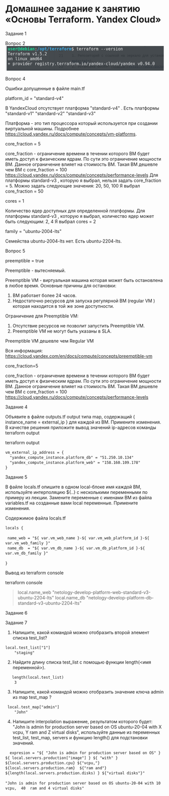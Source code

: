 # Домашнее задание к занятию «Основы Terraform. Yandex Cloud»


Задание 1

Вопрос 2
 ![Версия установленного Terraform](https://github.com/ilya2740/devops-netology/blob/main/Terraform_version.png)

Вопрос 4

Ошибки допущенные в файле main.tf

platform_id = "standard-v4"

В YandexCloud отсутствует платформа "standard-v4" . Есть платформы "standard-v1" "standard-v2"  "standard-v3"

Платформа - это тип процессора который используется при создании виртуальной машины.
Подробнее https://cloud.yandex.ru/docs/compute/concepts/vm-platforms.



core_fraction = 5

core_fraction - ограничение времени в течении которого ВМ будет иметь доступ к физическим ядрам.
По сути это ограничение мощности ВМ. Данное ограничение влияет на стоимость ВМ. Такая ВМ дешевле чем ВМ с core_fraction = 100
https://cloud.yandex.ru/docs/compute/concepts/performance-levels
Для платформы standard-v3 , которую я выбрал, нельзя задать core_fraction = 5. Можно задать следующие значения:  20, 50, 100
Я выбрал core_fraction = 50



cores = 1

Количество ядер доступных для определенной платформы.
Для платформы standard-v3 , которую я выбрал, количество ядер может быть следующим: 2, 4
Я выбрал cores = 2


family = "ubuntu-2004-lts"

Семейства ubuntu-2004-lts нет.  Есть  ubuntu-2204-lts.


Вопрос 5

preemptible = true

Preemptible - вытесняемый.

Preemptible VM  -  виртуальная машина которая может быть остановлена в любое время.
Основные причины для остановки:
1. ВМ работает более 24 часов.
2. Недостаточно ресурсов для запуска регулярной ВМ (regular VM ) которая находится в той же зоне доступности. 

Ограничение для Preemptible VM:
1. Отсутствие ресурсов не позволит запустить Preemptible VM.
2. Preemptible VM не могут быть указаны в SLA.

Preemptible VM  дешевле чем Regular VM

Вся информация: https://cloud.yandex.com/en/docs/compute/concepts/preemptible-vm


core_fraction=5

core_fraction - ограничение времени в течении которого ВМ будет иметь доступ к физическим ядрам.
По сути это ограничение мощности ВМ. Данное ограничение влияет на стоимость ВМ. Такая ВМ дешевле чем ВМ с core_fraction = 100
https://cloud.yandex.ru/docs/compute/concepts/performance-levels


Задание 4

Объявите в файле outputs.tf output типа map, содержащий { instance_name = external_ip } для каждой из ВМ.
Примените изменения.
В качестве решения приложите вывод значений ip-адресов команды terraform output

terraform output
```
vm_external_ip_address = {
  "yandex_compute_instance.platform_db" = "51.250.10.134"
  "yandex_compute_instance.platform_web" = "158.160.109.178"
}
```

Задание 5

В файле locals.tf опишите в одном local-блоке имя каждой ВМ, используйте интерполяцию ${..} с несколькими переменными по примеру из лекции.
Замените переменные с именами ВМ из файла variables.tf на созданные вами local переменные.
Примените изменения.

Содержимое файла locals.tf

```
locals {

 name_web = "${ var.vm_web_name }-${ var.vm_web_platform_id }-${ var.vm_web_family }"
 name_db  = "${ var.vm_db_name }-${ var.vm_db_platform_id }-${ var.vm_db_family }"

}
```
Вывод из terraform console

terraform console
> local.name_web
"netology-develop-platform-web-standard-v3-ubuntu-2204-lts"
> local.name_db
"netology-develop-platform-db-standard-v3-ubuntu-2204-lts"


Задание 6



Задание 7 

1. Напишите, какой командой можно отобразить второй элемент списка test_list?
```
local.test_list["1"]
    "staging"
```

2. Найдите длину списка test_list с помощью функции length(<имя переменной>).
```
   length(local.test_list)
    3
```
 
3. Напишите, какой командой можно отобразить значение ключа admin из map test_map ?
```
 local.test_map["admin"]
    "John"
```

4.  Напишите interpolation выражение, результатом которого будет: "John is admin for production server based on OS ubuntu-20-04 with X vcpu, Y ram and Z virtual disks", используйте данные из переменных test_list, test_map, servers и функцию length() для подстановки значений.
   
 ```
   expresion = "${ "John is admin for production server based on OS" } ${ local.servers.production["image"] } ${ "with" } ${local.servers.production.cpu} ${"vcpu,"}  ${local.servers.production.ram}  ${"ram and"} ${length(local.servers.production.disks) } ${"virtual disks"}"

"John is admin for production server based on OS ubuntu-20-04 with 10 vcpu,  40  ram and 4 virtual disks"
```
